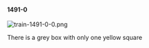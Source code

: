 #### 1491-0
![train-1491-0-0.png](https://github.com/lil-lab/nlvr/raw/master/nlvr/train/images/58/train-1491-0-0.png "train-1491-0-0.png")

There is a grey box with only one yellow square